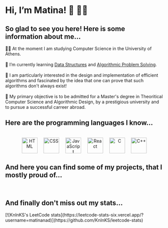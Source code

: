 <h1>Hi, I’m Matina! 👋 👩‍💻</h1>
<h2>So glad to see you here! Here is some information about me...</h2>
👩‍🎓 At the moment I am studying Computer Science in the University of Athens.  <br><br>
🌱 I’m currently learning <a href="https://k08.chatzi.org/">Data Structures</a> and <a href="https://uoa-di.web.app/">Algorithmic Problem Solving</a>. <br><br>
👀 I am particularly interested in the design and implementation of efficient algorithms and fascinated by the idea that one can prove that such algorithms don't always exist! <br><br>
🎯 My primary objective is to be admitted for a Master's degree in Theoritical Computer Science and Algorithmic Design, by a prestigious university and to pursue a successful carreer abroad.

<h2>Here are the programming languages I know...</h2><br>
<div align="center">
	<img width="50" src="https://user-images.githubusercontent.com/25181517/192158954-f88b5814-d510-4564-b285-dff7d6400dad.png" alt="HTML" title="HTML"/>
  &nbsp; &nbsp;
	<img width="50" src="https://user-images.githubusercontent.com/25181517/183898674-75a4a1b1-f960-4ea9-abcb-637170a00a75.png" alt="CSS" title="CSS"/>
  &nbsp; &nbsp;
	<img width="50" src="https://user-images.githubusercontent.com/25181517/117447155-6a868a00-af3d-11eb-9cfe-245df15c9f3f.png" alt="JavaScript" title="JavaScript"/>
  &nbsp; &nbsp;
	<img width="50" src="https://user-images.githubusercontent.com/25181517/183897015-94a058a6-b86e-4e42-a37f-bf92061753e5.png" alt="React" title="React"/>
  &nbsp; &nbsp;
	<img width="50" src="https://user-images.githubusercontent.com/25181517/192106070-46255bcf-65e6-4c6b-a296-bf8d0d8fb2a7.png" alt="C" title="C"/>
  &nbsp; &nbsp;
	<img width="50" src="https://user-images.githubusercontent.com/25181517/192106073-90fffafe-3562-4ff9-a37e-c77a2da0ff58.png" alt="C++" title="C++"/>
</div>
<h2>And here you can find some of my projects, that I mostly proud of...</h2><br>

<h2>And finally don't miss out my stats...</h2>
[![KnlnKS's LeetCode stats](https://leetcode-stats-six.vercel.app/?username=matinanad)](https://github.com/KnlnKS/leetcode-stats)
